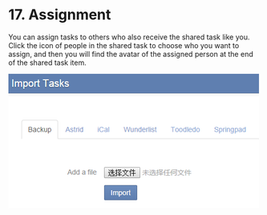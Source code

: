 # 17. Assignment
You can assign tasks to others who also receive the shared task like you. Click the icon of people in the shared task to choose who you want to assign, and then you will find the avatar of the assigned person at the end of the shared task item.

![](../images/image1.16W.png)
